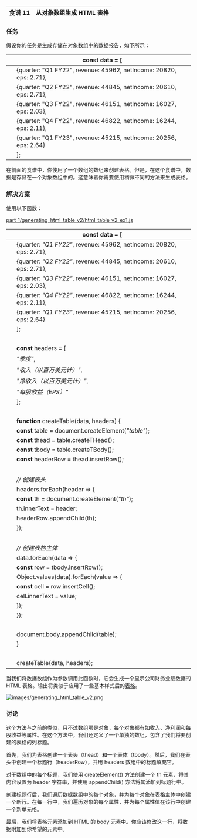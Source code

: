 | 食谱 11 | 从对象数组生成 HTML 表格 |
| --- | --- |

### 任务

假设你的任务是生成存储在对象数组中的数据报告，如下所示：

|   | const data = [ |
| --- | --- |
|   | {quarter: "Q1 FY22", revenue: 45962, netIncome: 20820, eps: 2.71}, |
|   | {quarter: "Q2 FY22", revenue: 44845, netIncome: 20610, eps: 2.71}, |
|   | {quarter: "Q3 FY22", revenue: 46151, netIncome: 16027, eps: 2.03}, |
|   | {quarter: "Q4 FY22", revenue: 46822, netIncome: 16244, eps: 2.11}, |
|   | {quarter: "Q1 FY23", revenue: 45215, netIncome: 20256, eps: 2.64} |
|   | ]; |

在前面的食谱中，你使用了一个数组的数组来创建表格。但是，在这个食谱中，数据是存储在一个对象数组中的。这意味着你需要使用稍微不同的方法来生成表格。

### 解决方案

使用以下函数：

[part_1/generating_html_table_v2/html_table_v2_ex1.js](http://media.pragprog.com/titles/fkjavascript/code/part_1/generating_html_table_v2/html_table_v2_ex1.js)

|   | **const** data = [ |
| --- | --- |
|   | {quarter: *"Q1 FY22"*, revenue: 45962, netIncome: 20820, eps: 2.71}, |
|   | {quarter: *"Q2 FY22"*, revenue: 44845, netIncome: 20610, eps: 2.71}, |
|   | {quarter: *"Q3 FY22"*, revenue: 46151, netIncome: 16027, eps: 2.03}, |
|   | {quarter: *"Q4 FY22"*, revenue: 46822, netIncome: 16244, eps: 2.11}, |
|   | {quarter: *"Q1 FY23"*, revenue: 45215, netIncome: 20256, eps: 2.64} |
|   | ]; |
|   |  |
|   | **const** headers = [ |
|   | *"季度"*, |
|   | *"收入（以百万美元计）"*, |
|   | *"净收入（以百万美元计）"*, |
|   | *"每股收益（EPS）"* |
|   | ]; |
|   |  |
|   | **function** createTable(data, headers) { |
|   | **const** table = document.createElement(*"table"*); |
|   | **const** thead = table.createTHead(); |
|   | **const** tbody = table.createTBody(); |
|   | **const** headerRow = thead.insertRow(); |
|   |  |
|   | *// 创建表头* |
|   | headers.forEach(header => { |
|   | **const** th = document.createElement(*"th"*); |
|   | th.innerText = header; |
|   | headerRow.appendChild(th); |
|   | }); |
|   |  |
|   | *// 创建表格主体* |
|   | data.forEach(data => { |
|   | **const** row = tbody.insertRow(); |
|   | Object.values(data).forEach(value => { |
|   | **const** cell = row.insertCell(); |
|   | cell.innerText = value; |
|   | }); |
|   | }); |
|   |  |
|   | document.body.appendChild(table); |
|   | } |
|   |  |
|   | createTable(data, headers); |

当我们将数据数组作为参数调用此函数时，它会生成一个显示公司财务业绩数据的 HTML 表格。输出将类似于应用了一些基本样式后的[表格](#fig.part1.generating_html_table_v2)。

![images/generating_html_table_v2.png](images/generating_html_table_v2.png)

### 讨论

这个方法与之前的类似，只不过数组项是对象，每个对象都有如收入、净利润和每股收益等属性。在这个方法中，我们还定义了一个单独的数组，包含了我们将要创建的表格的列标题。

首先，我们为表格创建一个表头（thead）和一个表体（tbody）。然后，我们在表头中创建一个标题行（headerRow），并用 headers 数组中的标题填充它。

对于数组中的每个标题，我们使用 createElement() 方法创建一个 th 元素，将其内容设置为 header 字符串，并使用 appendChild() 方法将其添加到标题行中。

创建标题行后，我们遍历数据数组中的每个对象，并为每个对象在表格主体中创建一个新行。在每一行中，我们遍历对象的每个属性，并为每个属性值在该行中创建一个新单元格。

最后，我们将表格元素添加到 HTML 的 body 元素中。你应该修改这一行，将数据附加到你希望的元素中。
